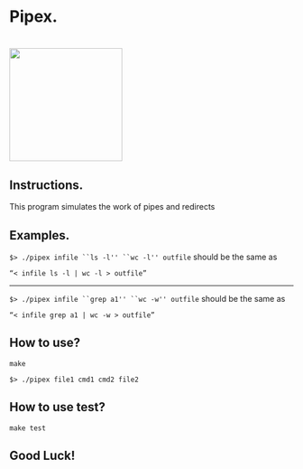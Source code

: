 # Pipex.
# <img src= "https://drive.google.com/uc?export=view&id=1aK82QDdsv3CKy1vBmG5CYrZijvs97h-D" width=200 height=200>

## Instructions.

This program simulates the work of pipes and redirects

## Examples.

 `$> ./pipex infile ``ls -l'' ``wc -l'' outfile` should be the same as 
 
 `“< infile ls -l | wc -l > outfile”`
 ***
`$> ./pipex infile ``grep a1'' ``wc -w'' outfile` should be the same as 

`“< infile grep a1 | wc -w > outfile”`


## How to use?

`make`

`$> ./pipex file1 cmd1 cmd2 file2`


## How to use test?

`make test`

## Good Luck!
